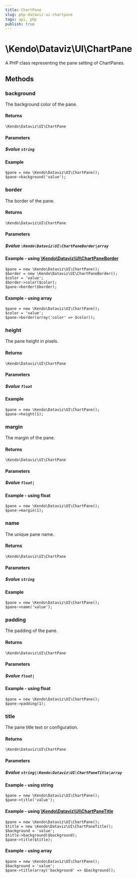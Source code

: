 ```yaml
---
title: ChartPane
slug: php-dataviz-ui-chartpane
tags: api, php
publish: true
---
```


# \Kendo\Dataviz\UI\ChartPane

A PHP class representing the pane setting of ChartPanes.


## Methods

### background
The background color of the pane.

#### Returns
`\Kendo\Dataviz\UI\ChartPane`

#### Parameters

##### $value `string`



#### Example 
    $pane = new \Kendo\Dataviz\UI\ChartPane();
    $pane->background('value');

### border

The border of the pane.

#### Returns
`\Kendo\Dataviz\UI\ChartPane`

#### Parameters

##### $value `\Kendo\Dataviz\UI\ChartPaneBorder|array`


#### Example - using [\Kendo\Dataviz\UI\ChartPaneBorder](/api/wrappers/php/kendo/dataviz/ui/chartpaneborder)

    $pane = new \Kendo\Dataviz\UI\ChartPane();
    $border = new \Kendo\Dataviz\UI\ChartPaneBorder();
    $color = 'value';
    $border->color($color);
    $pane->border($border);

#### Example - using array

    $pane = new \Kendo\Dataviz\UI\ChartPane();
    $color = 'value';
    $pane->border(array('color' => $color));

### height
The pane height in pixels.

#### Returns
`\Kendo\Dataviz\UI\ChartPane`

#### Parameters

##### $value `float`



#### Example 
    $pane = new \Kendo\Dataviz\UI\ChartPane();
    $pane->height(1);

### margin
The margin of the pane.

#### Returns
`\Kendo\Dataviz\UI\ChartPane`

#### Parameters

##### $value `float|`



#### Example  - using float
    $pane = new \Kendo\Dataviz\UI\ChartPane();
    $pane->margin(1);

### name
The unique pane name.

#### Returns
`\Kendo\Dataviz\UI\ChartPane`

#### Parameters

##### $value `string`



#### Example 
    $pane = new \Kendo\Dataviz\UI\ChartPane();
    $pane->name('value');

### padding
The padding of the pane.

#### Returns
`\Kendo\Dataviz\UI\ChartPane`

#### Parameters

##### $value `float|`



#### Example  - using float
    $pane = new \Kendo\Dataviz\UI\ChartPane();
    $pane->padding(1);

### title

The pane title text or configuration.

#### Returns
`\Kendo\Dataviz\UI\ChartPane`

#### Parameters

##### $value `string|\Kendo\Dataviz\UI\ChartPaneTitle|array`




#### Example  - using string
    $pane = new \Kendo\Dataviz\UI\ChartPane();
    $pane->title('value');


#### Example - using [\Kendo\Dataviz\UI\ChartPaneTitle](/api/wrappers/php/kendo/dataviz/ui/chartpanetitle)

    $pane = new \Kendo\Dataviz\UI\ChartPane();
    $title = new \Kendo\Dataviz\UI\ChartPaneTitle();
    $background = 'value';
    $title->background($background);
    $pane->title($title);

#### Example - using array

    $pane = new \Kendo\Dataviz\UI\ChartPane();
    $background = 'value';
    $pane->title(array('background' => $background));

